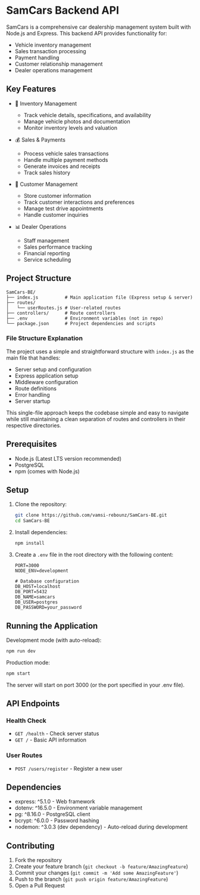 # SamCars Backend API

SamCars is a comprehensive car dealership management system built with Node.js and Express. This backend API provides functionality for:
- Vehicle inventory management
- Sales transaction processing
- Payment handling
- Customer relationship management
- Dealer operations management

## Key Features
- 🚗 Inventory Management
  - Track vehicle details, specifications, and availability
  - Manage vehicle photos and documentation
  - Monitor inventory levels and valuation

- 💰 Sales & Payments
  - Process vehicle sales transactions
  - Handle multiple payment methods
  - Generate invoices and receipts
  - Track sales history

- 👥 Customer Management
  - Store customer information
  - Track customer interactions and preferences
  - Manage test drive appointments
  - Handle customer inquiries

- 📊 Dealer Operations
  - Staff management
  - Sales performance tracking
  - Financial reporting
  - Service scheduling

## Project Structure

```
SamCars-BE/
├── index.js          # Main application file (Express setup & server)
├── routes/
│   └── userRoutes.js # User-related routes
├── controllers/      # Route controllers
├── .env              # Environment variables (not in repo)
└── package.json      # Project dependencies and scripts
```

### File Structure Explanation

The project uses a simple and straightforward structure with `index.js` as the main file that handles:
- Server setup and configuration
- Express application setup
- Middleware configuration
- Route definitions
- Error handling
- Server startup

This single-file approach keeps the codebase simple and easy to navigate while still maintaining a clean separation of routes and controllers in their respective directories.

## Prerequisites

- Node.js (Latest LTS version recommended)
- PostgreSQL
- npm (comes with Node.js)

## Setup

1. Clone the repository:
   ```bash
   git clone https://github.com/vamsi-rebounz/SamCars-BE.git
   cd SamCars-BE
   ```

2. Install dependencies:
   ```bash
   npm install
   ```

3. Create a `.env` file in the root directory with the following content:
   ```
   PORT=3000
   NODE_ENV=development
   
   # Database configuration
   DB_HOST=localhost
   DB_PORT=5432
   DB_NAME=samcars
   DB_USER=postgres
   DB_PASSWORD=your_password
   ```

## Running the Application

Development mode (with auto-reload):
```bash
npm run dev
```

Production mode:
```bash
npm start
```

The server will start on port 3000 (or the port specified in your .env file).

## API Endpoints

### Health Check
- `GET /health` - Check server status
- `GET /` - Basic API information

### User Routes
- `POST /users/register` - Register a new user

## Dependencies

- express: ^5.1.0 - Web framework
- dotenv: ^16.5.0 - Environment variable management
- pg: ^8.16.0 - PostgreSQL client
- bcrypt: ^6.0.0 - Password hashing
- nodemon: ^3.0.3 (dev dependency) - Auto-reload during development

## Contributing

1. Fork the repository
2. Create your feature branch (`git checkout -b feature/AmazingFeature`)
3. Commit your changes (`git commit -m 'Add some AmazingFeature'`)
4. Push to the branch (`git push origin feature/AmazingFeature`)
5. Open a Pull Request
